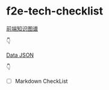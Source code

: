 # f2e-tech-checklist
[前端知识图谱](https://f2e.tech/) 

👇

[Data JSON](https://www.f2e.tech/data) 

👇

- [ ] Markdown CheckList
